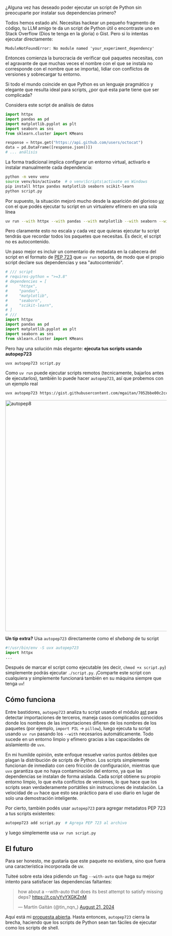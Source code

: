 <!--
.. title: Depedencias automáticas en scripts Python con autopep723
.. slug: dependencias-automaticas-scripts-python-autopep723
.. date: 2025-07-25 8:00:00 UTC-03:00
.. tags: python, uv, pep723, dependencies, automation
.. category: tools
-->


¿Alguna vez has deseado poder ejecutar un script de Python sin preocuparte por instalar sus dependencias primero?

Todos hemos estado ahí. Necesitas hackear un pequeño fragmento de código, tu LLM amigo te da un script de Python útil o encontraste uno en Stack Overflow (Dios te tenga en la gloria) o Gist. Pero si lo intentas ejecutar directamente:

```
ModuleNotFoundError: No module named 'your_experiment_dependency'
```

Entonces comienza la burocracia de verificar qué paquetes necesitas, con el agravante de que muchas veces el nombre con el que se instala no corresponde con el nombre que se importa), lidiar con conflictos de versiones y sobrecargar tu entorno.

Si todo el mundo coincide en que Python es un lenguaje pragmático y elegante que resulta ideal para scripts, ¿por qué esta parte tiene que ser complicada?

<!-- TEASER_END -->

Considera este script de análisis de datos

```python
import httpx
import pandas as pd
import matplotlib.pyplot as plt
import seaborn as sns
from sklearn.cluster import KMeans

response = httpx.get("https://api.github.com/users/octocat")
data = pd.DataFrame([response.json()])
# ... análisis
```

La forma tradicional implica configurar un entorno virtual, activarlo e instalar manualmente cada dependencia:

```bash
python -m venv venv
source venv/bin/activate  # o venv\Scripts\activate en Windows
pip install httpx pandas matplotlib seaborn scikit-learn
python script.py
```

Por supuesto, la situación mejoró mucho desde la aparición del glorioso [uv](https://docs.astral.sh/uv/) con el que podés ejecutar tu script en un virtualenv efímero en una sola línea

```bash
uv run --with httpx --with pandas --with matplotlib --with seaborn --with scikit-learn script.py
```

Pero claramente esto no escala y cada vez que quieras ejecutar tu script tendrás que recordar todos los paquetes que necesitas. Es decir, el script no es autocontenido.

Un paso mejor es incluir un comentario de metadata en la cabecera del script en el formato de [PEP 723](https://peps.python.org/pep-0723/) que `uv run` soporta,
de modo que el propio script declare sus dependencias y sea "autocontenido".

```python
# /// script
# requires-python = ">=3.8"
# dependencies = [
#     "httpx",
#     "pandas",
#     "matplotlib",
#     "seaborn",
#     "scikit-learn",
# ]
# ///
import httpx
import pandas as pd
import matplotlib.pyplot as plt
import seaborn as sns
from sklearn.cluster import KMeans
```

Pero hay una solución más elegante: **ejecuta tus scripts usando autopep723**

```bash
uvx autopep723 script.py
```

Como `uv run` puede ejecutar scripts remotos (tecnicamente, bajarlos antes de ejecutarlos), también lo puede hacer
`autopep723`, así que probemos con un ejemplo real
<script src="https://gist.github.com/mgaitan/7052bbe00c2cc88f8771b576c36665ae.js"></script>

```bash
uvx autopep723 https://gist.githubusercontent.com/mgaitan/7052bbe00c2cc88f8771b576c36665ae/raw/cbaa289ef7712b5f4c5a55316cce4269f5645c20/autopep723_rocks.py
```

<img width="1122" height="722" alt="autopep8" src="https://gist.github.com/user-attachments/assets/b1413418-4ce7-4b04-9452-d69de3af3d82" />


**Un tip extra?** Usa `autopep723` directamente como el _shebang_ de tu script


```python
#!/usr/bin/env -S uvx autopep723
import httpx
...
```

Después de marcar el script como ejecutable (es decir, `chmod +x script.py`) simplemente podrás ejecutar `./script.py`. ¡Comparte este script con cualquiera y simplemente funcionará también en su máquina siempre que tenga `uv`!

## Cómo funciona

Entre bastidores, `autopep723` analiza tu script usando el módulo [ast](https://docs.python.org/3/library/ast.html) para detectar importaciones de terceros, maneja casos complicados conocidos donde los nombres de las importaciones difieren de los nombres de los paquetes (por ejemplo, `import PIL` → `pillow`), luego ejecuta tu script usando `uv run` pasando los `--with` necesarios automáticamente. Todo sucede en un entorno limpio y efímero gracias a las capacidades de aislamiento de `uvx`.

En mi humilde opinión, este enfoque resuelve varios puntos débiles que plagan la distribución de scripts de Python. Los scripts simplemente funcionan de inmediato con cero fricción de configuración, mientras que `uvx` garantiza que no haya contaminación del entorno, ya que las dependencias se instalan de forma aislada. Cada script obtiene su propio entorno limpio, lo que evita conflictos de versiones, lo que hace que los scripts sean verdaderamente portátiles sin instrucciones de instalación. La velocidad de `uv` hace que esto sea práctico para el uso diario en lugar de solo una demostración inteligente.

Por cierto, también podés usar `autopep723` para agregar metadatos PEP 723 a tus scripts existentes:

```bash
autopep723 add script.py  # Agrega PEP 723 al archivo
```

y luego simplemente usa `uv run script.py`

## El futuro

Para ser honesto, me gustaría que este paquete no existiera, sino que fuera una característica incorporada de uv.

Tuiteé sobre esta idea pidiendo un flag `--with-auto` que haga su mejor intento para satisfacer las dependencias faltantes:

<blockquote class="twitter-tweet"><p lang="en" dir="ltr">how about a --with-auto that does its best attempt to satisfy missing deps? <a href="https://t.co/yYvYXGKZnM">https://t.co/yYvYXGKZnM</a></p>&mdash; Martín Gaitán (@tin_nqn_) <a href="https://twitter.com/tin_nqn_/status/1825970796478738940?ref_src=twsrc%5Etfw">August 21, 2024</a></blockquote>
<script async src="https://platform.twitter.com/widgets.js" charset="utf-8"></script>

Aquí está mi [propuesta abierta](https://github.com/astral-sh/uv/issues/6283). Hasta entonces, `autopep723` cierra la brecha, haciendo que los scripts de Python sean tan fáciles de ejecutar como los scripts de shell.
